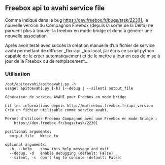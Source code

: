 ## Freebox api to avahi service file

Comme indiqué dans le bug https://dev.freebox.fr/bugs/task/22301, la nouvelle version du Compagnon Freebox (depuis la sortie de la Delta) ne parvient plus à trouver la freebox en mode bridge et donc à générer une nouvelle association.

Après avoir testé avec succès la création manuelle d’un fichier de service avahi permettant de diffuser _fbx-api._tcp.local, j’ai écris ce script python capable de le créer automatiquement et de le mettre à jour en cas de mise à jour de la Freebox ou de remplacement…

### Utilisation

```
/opt/apitoavahi/apitoavahi.py -h
usage: apitoavahi.py [-h] [--debug | --silent] output_file

Générateur de service AVAHI pour Freebox en mode bridge

Lit les informations depuis http://mafreebox.freebox.fr/api_version
Crée un fichier utilisable comme service avahi.

Permet d’utiliser Freebox Compagnon avec une Freebox en mode Bridge :
    https://dev.freebox.fr/bugs/task/22301

positional arguments:
  output_file   Write to

optional arguments:
  -h, --help    show this help message and exit
  --debug, -d   enable debugging (default: False)
  --silent, -s  don't log to console (default: False)
```